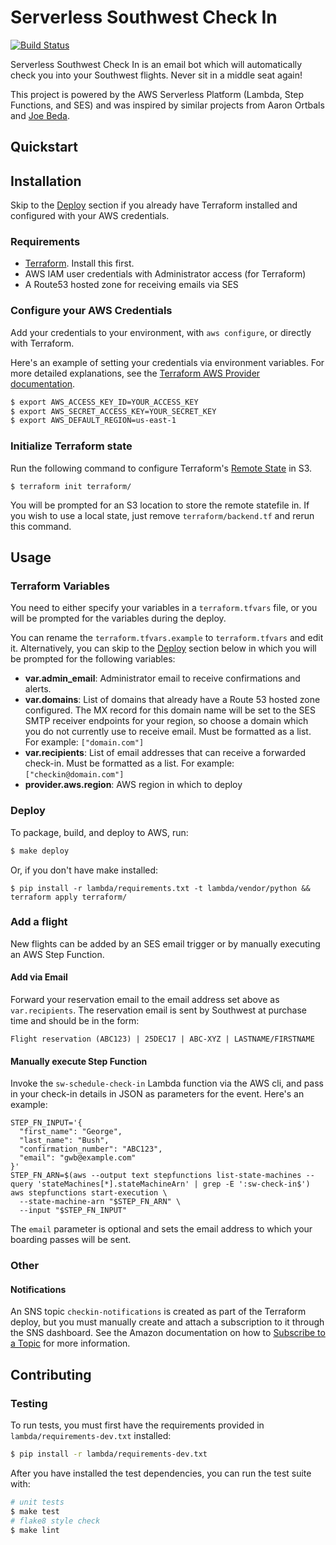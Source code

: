 # Serverless Southwest Check In

[![Build Status](https://travis-ci.org/DavidWittman/serverless-southwest-check-in.svg?branch=master)](https://travis-ci.org/DavidWittman/serverless-southwest-check-in)

Serverless Southwest Check In is an email bot which will automatically check you into your Southwest flights. Never sit in a middle seat again!

This project is powered by the AWS Serverless Platform (Lambda, Step Functions, and SES) and was inspired by similar projects from Aaron Ortbals and [Joe Beda](https://github.com/jbeda/southwest-checkin).

## Quickstart

## Installation

Skip to the [Deploy](#deploy) section if you already have Terraform installed and configured with your AWS credentials.

### Requirements

 - [Terraform](https://www.terraform.io/intro/getting-started/install.html). Install this first.
 - AWS IAM user credentials with Administrator access (for Terraform)
 - A Route53 hosted zone for receiving emails via SES

### Configure your AWS Credentials

Add your credentials to your environment, with `aws configure`, or directly with Terraform.

Here's an example of setting your credentials via environment variables. For more detailed explanations, see the [Terraform AWS Provider documentation](https://www.terraform.io/docs/providers/aws/).

``` bash
$ export AWS_ACCESS_KEY_ID=YOUR_ACCESS_KEY
$ export AWS_SECRET_ACCESS_KEY=YOUR_SECRET_KEY
$ export AWS_DEFAULT_REGION=us-east-1
```

### Initialize Terraform state

Run the following command to configure Terraform's [Remote State](https://www.terraform.io/docs/state/remote.html) in S3.

```
$ terraform init terraform/
```

You will be prompted for an S3 location to store the remote statefile in. If you wish to use a local state, just remove `terraform/backend.tf` and rerun this command.

## Usage

### Terraform Variables

You need to either specify your variables in a `terraform.tfvars` file, or you will be prompted for the variables during the deploy. 

You can rename the `terraform.tfvars.example` to `terraform.tfvars` and edit it. Alternatively, you can skip to the [Deploy](#deploy) section below in which you will be prompted for the following variables:
* **var.admin_email**: Administrator email to receive confirmations and alerts. 
* **var.domains**: List of domains that already have a Route 53 hosted zone configured. The MX record for this domain name will be set to the SES SMTP receiver endpoints for your region, so choose a domain which you do not currently use to receive email. Must be formatted as a list. For example: `["domain.com"]`
* **var.recipients**: List of email addresses that can receive a forwarded check-in. Must be formatted as a list. For example: `["checkin@domain.com"]`
* **provider.aws.region**: AWS region in which to deploy

### Deploy

To package, build, and deploy to AWS, run:

``` bash
$ make deploy
```

Or, if you don't have make installed:

```
$ pip install -r lambda/requirements.txt -t lambda/vendor/python && terraform apply terraform/
```

### Add a flight

New flights can be added by an SES email trigger or by manually executing an AWS Step Function.

#### Add via Email

Forward your reservation email to the email address set above as `var.recipients`. The reservation email is sent by Southwest at purchase time and should be in the form:

```
Flight reservation (ABC123) | 25DEC17 | ABC-XYZ | LASTNAME/FIRSTNAME
```

#### Manually execute Step Function

Invoke the `sw-schedule-check-in` Lambda function via the AWS cli, and pass in your check-in details in JSON as parameters for the event. Here's an example:

```
STEP_FN_INPUT='{
  "first_name": "George",
  "last_name": "Bush",
  "confirmation_number": "ABC123",
  "email": "gwb@example.com"
}'
STEP_FN_ARN=$(aws --output text stepfunctions list-state-machines --query 'stateMachines[*].stateMachineArn' | grep -E ':sw-check-in$')
aws stepfunctions start-execution \
  --state-machine-arn "$STEP_FN_ARN" \
  --input "$STEP_FN_INPUT"
```

The `email` parameter is optional and sets the email address to which your boarding passes will be sent.

### Other

#### Notifications

An SNS topic `checkin-notifications` is created as part of the Terraform deploy, but you must manually create and attach a subscription to it through the SNS dashboard. See the Amazon documentation on how to [Subscribe to a Topic](https://docs.aws.amazon.com/sns/latest/dg/SubscribeTopic.html) for more information.

## Contributing

### Testing

To run tests, you must first have the requirements provided in `lambda/requirements-dev.txt` installed:

``` bash
$ pip install -r lambda/requirements-dev.txt
```

After you have installed the test dependencies, you can run the test suite with:

``` bash
# unit tests
$ make test
# flake8 style check
$ make lint
```
